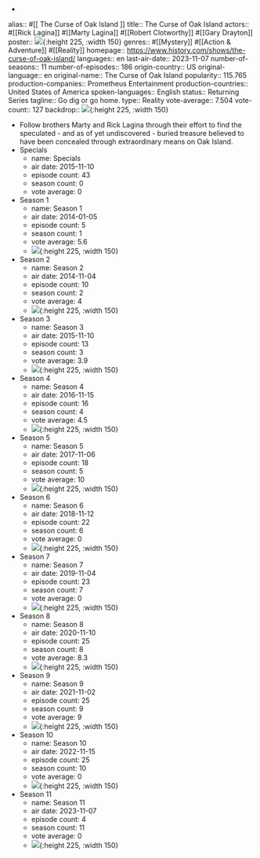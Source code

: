 -
alias:: #[[ The Curse of Oak Island ]]
title:: The Curse of Oak Island
actors:: #[[Rick Lagina]] #[[Marty Lagina]] #[[Robert Clotworthy]] #[[Gary Drayton]]
poster:: ![](https://image.tmdb.org//t/p/w600_and_h900_bestv2//gtkxUUmHDF31iDUOlxQqUXmiU71.jpg){:height 225, :width 150}
genres:: #[[Mystery]] #[[Action & Adventure]] #[[Reality]]
homepage:: https://www.history.com/shows/the-curse-of-oak-island/
languages:: en
last-air-date:: 2023-11-07
number-of-seasons:: 11
number-of-episodes:: 186
origin-country:: US
original-language:: en
original-name:: The Curse of Oak Island
popularity:: 115.765
production-companies:: Prometheus Entertainment
production-countries:: United States of America
spoken-languages:: English
status:: Returning Series
tagline:: Go dig or go home.
type:: Reality
vote-average:: 7.504
vote-count:: 127
backdrop:: ![](https://image.tmdb.org//t/p/w600_and_h900_bestv2//3dGIUAlrWUvPDMP7mk6GFvkQcSb.jpg){:height 225, :width 150}

- Follow brothers Marty and Rick Lagina through their effort to find the speculated - and as of yet undiscovered - buried treasure believed to have been concealed through extraordinary means on Oak Island.
- Specials
	- name: Specials
	- air date: 2015-11-10
	- episode count: 43
	- season count: 0
	- vote average: 0
- Season 1
	- name: Season 1
	- air date: 2014-01-05
	- episode count: 5
	- season count: 1
	- vote average: 5.6
	- ![](https://image.tmdb.org//t/p/w600_and_h900_bestv2//8i5JvPZWkqOvpWG4BIfXdt4hY2k.jpg){:height 225, :width 150}
- Season 2
	- name: Season 2
	- air date: 2014-11-04
	- episode count: 10
	- season count: 2
	- vote average: 4
	- ![](https://image.tmdb.org//t/p/w600_and_h900_bestv2//loTRt4yNp9JVXc7lwvtIBpyJilW.jpg){:height 225, :width 150}
- Season 3
	- name: Season 3
	- air date: 2015-11-10
	- episode count: 13
	- season count: 3
	- vote average: 3.9
	- ![](https://image.tmdb.org//t/p/w600_and_h900_bestv2//gmCBiA8x8S5PY2hMKnpq2xflCn5.jpg){:height 225, :width 150}
- Season 4
	- name: Season 4
	- air date: 2016-11-15
	- episode count: 16
	- season count: 4
	- vote average: 4.5
	- ![](https://image.tmdb.org//t/p/w600_and_h900_bestv2//y7x5OmZunb57kynTB4nDPFMDx6E.jpg){:height 225, :width 150}
- Season 5
	- name: Season 5
	- air date: 2017-11-06
	- episode count: 18
	- season count: 5
	- vote average: 10
	- ![](https://image.tmdb.org//t/p/w600_and_h900_bestv2//5j6BVmHbW3qZRc2YHO2VJJsatGw.jpg){:height 225, :width 150}
- Season 6
	- name: Season 6
	- air date: 2018-11-12
	- episode count: 22
	- season count: 6
	- vote average: 0
	- ![](https://image.tmdb.org//t/p/w600_and_h900_bestv2//o3HXPVdkDxnWHzYjb9eTaBKznVo.jpg){:height 225, :width 150}
- Season 7
	- name: Season 7
	- air date: 2019-11-04
	- episode count: 23
	- season count: 7
	- vote average: 0
	- ![](https://image.tmdb.org//t/p/w600_and_h900_bestv2//5N71fLFWRsC186nMr02j0MQwMOE.jpg){:height 225, :width 150}
- Season 8
	- name: Season 8
	- air date: 2020-11-10
	- episode count: 25
	- season count: 8
	- vote average: 8.3
	- ![](https://image.tmdb.org//t/p/w600_and_h900_bestv2//AvaGrTElZI6uGZZHrUYYlkB7ltl.jpg){:height 225, :width 150}
- Season 9
	- name: Season 9
	- air date: 2021-11-02
	- episode count: 25
	- season count: 9
	- vote average: 9
	- ![](https://image.tmdb.org//t/p/w600_and_h900_bestv2//gtkxUUmHDF31iDUOlxQqUXmiU71.jpg){:height 225, :width 150}
- Season 10
	- name: Season 10
	- air date: 2022-11-15
	- episode count: 25
	- season count: 10
	- vote average: 0
	- ![](https://image.tmdb.org//t/p/w600_and_h900_bestv2//ioxqD0epe046x4WfOJ37KyhKxJ3.jpg){:height 225, :width 150}
- Season 11
	- name: Season 11
	- air date: 2023-11-07
	- episode count: 4
	- season count: 11
	- vote average: 0
	- ![](https://image.tmdb.org//t/p/w600_and_h900_bestv2//5ErS3M9I9mlNabWnXOyrR0HmRQB.jpg){:height 225, :width 150}